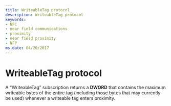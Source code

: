 ```yaml
---
title: WriteableTag protocol
description: WriteableTag protocol
keywords:
- NFC
- near field communications
- proximity
- near field proximity
- NFP
ms.date: 04/20/2017
---
```


# WriteableTag protocol


A “WriteableTag” subscription returns a **DWORD** that contains the maximum writeable bytes of the entire tag (including those bytes that may currently be used) whenever a writeable tag enters proximity.

 

 





